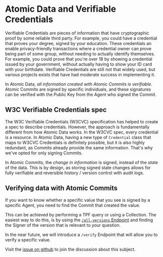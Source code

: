 # Atomic Data and Verifiable Credentials

Verifiable Credentials are pieces of information that have cryptographic proof by some reliable third party.
For example, you could have a credential that proves your degree, signed by your education.
These credentials an enable privacy-friendly transactions where a credential owner can prove being part of some group, without needing to actually identify themselves.
For example, you could prove that you're over 18 by showing a credential issued by your government, without actually having to show your ID card with your birthdate.
Verifiable Credentials are still not that widely used, but various projects exists that have had moderate success in implementing it.

In Atomic Data, _all information created with Atomic Commits is verifiable_.
Atomic Commits are signed by specific individuals, and these signatures can be verified with the Public Key from the Agent who signed the Commit.

## W3C Verifiable Credentials spec

The W3C Verifiable Credentials (W3CVC) specification has helped to create a spec to describe credentials.
However, the approach is fundamentally different from how Atomic Data works.
In the W3CVC spec, every credential is a resource.
In Atomic Data, having a new type of `Credential` class that maps to W3CVC Credentials is definitely possible, but it is also highly redundant, as Commits already provide the same information.
That's why we've opted for only signing Commits.

In Atomic Commits, the _change in information_ is signed, instead of the _state_ of the data.
This is by design, as storing signed state changes allows for fully verifiable and reversible history / version control with audit logs.

## Verifying data with Atomic Commits

If you want to know whether a specific value that you see is signed by a specific Agent, you need to find the Commit that created the value.

This can be achieved by performing a TPF query or using a Collection.
The easiest way to do this, is by using the [`/all-versions` Endpoint](https://atomicdata.dev/all-versions) and finding the Signer of the version that is relevant to your question.

In the near future, we will introduce a `/verify` Endpoint that will allow you to verify a specific value.

Visit the [issue on github](https://github.com/ontola/atomic-data-docs/issues/22) to join the discussion about this subject.
